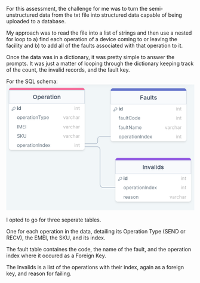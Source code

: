 For this assessment, the challenge for me was to turn the semi-unstructured data from the txt file into structured data capable of being uploaded to a database.

My approach was to read the file into a list of strings and then use a nested for loop to a) find each operation of a device coming to or leaving the facility and b) to add all of the faults associated with that operation to it.

Once the data was in a dictionary, it was pretty simple to answer the prompts. It was just a matter of looping through the dictionary keeping track of the count, the invalid records, and the fault key.

For the SQL schema:
![SQL Schema Image](Schema.png)

I opted to go for three seperate tables.

One for each operation in the data, detailing its Operation Type (SEND or RECV), the EMEI, the SKU, and its index.

The fault table containes the code, the name of the fault, and the operation index where it occured as a Foreign Key.

The Invalids is a list of the operations with their index, again as a foreign key, and reason for failing.